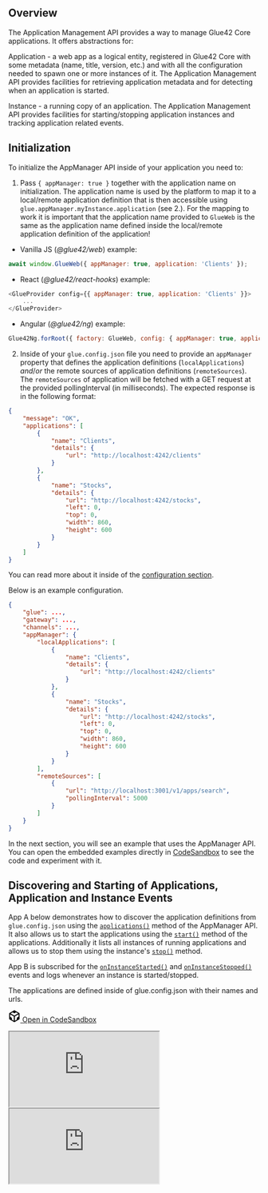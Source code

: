 ## Overview

The Application Management API provides a way to manage Glue42 Core applications. It offers abstractions for:

Application - a web app as a logical entity, registered in Glue42 Core with some metadata (name, title, version, etc.) and with all the configuration needed to spawn one or more instances of it. The Application Management API provides facilities for retrieving application metadata and for detecting when an application is started.

Instance - a running copy of an application. The Application Management API provides facilities for starting/stopping application instances and tracking application related events.

## Initialization

To initialize the AppManager API inside of your application you need to:

1. Pass `{ appManager: true }` together with the application name on initialization. The application name is used by the platform to map it to a local/remote application definition that is then accessible using `glue.appManager.myInstance.application` (see 2.). For the mapping to work it is important that the application name provided to `GlueWeb` is the same as the application name defined inside the local/remote application definition of the application!

- Vanilla JS (*@glue42/web*) example:

```javascript
await window.GlueWeb({ appManager: true, application: 'Clients' });
```

- React (*@glue42/react-hooks*) example:

```javascript
<GlueProvider config={{ appManager: true, application: 'Clients' }}>
    ...
</GlueProvider>
```

- Angular (*@glue42/ng*) example:

```javascript
Glue42Ng.forRoot({ factory: GlueWeb, config: { appManager: true, application: 'Clients' } })
```

2. Inside of your `glue.config.json` file you need to provide an `appManager` property that defines the application definitions (`localApplications`) *and*/*or* the remote sources of application definitions (`remoteSources`).
The `remoteSources` of application will be fetched with a GET request at the provided pollingInterval (in milliseconds). The expected response is in the following format:

```json
{
    "message": "OK",
    "applications": [
        {
            "name": "Clients",
            "details": {
                "url": "http://localhost:4242/clients"
            }
        },
        {
            "name": "Stocks",
            "details": {
                "url": "http://localhost:4242/stocks",
                "left": 0,
                "top": 0,
                "width": 860,
                "height": 600
            }
        }
    ]
}
```

You can read more about it inside of the [configuration section](../../core-concepts/environment/overview/index.html#configuration_file).

Below is an example configuration.

```json
{
    "glue": ...,
    "gateway": ...,
    "channels": ...,
    "appManager": {
        "localApplications": [
            {
                "name": "Clients",
                "details": {
                    "url": "http://localhost:4242/clients"
                }
            },
            {
                "name": "Stocks",
                "details": {
                    "url": "http://localhost:4242/stocks",
                    "left": 0,
                    "top": 0,
                    "width": 860,
                    "height": 600
                }
            }
        ],
        "remoteSources": [
            {
                "url": "http://localhost:3001/v1/apps/search",
                "pollingInterval": 5000
            }
        ]
    }
}
```

In the next section, you will see an example that uses the AppManager API. You can open the embedded examples directly in [CodeSandbox](https://codesandbox.io) to see the code and experiment with it.

## Discovering and Starting of Applications, Application and Instance Events

App A below demonstrates how to discover the application definitions from `glue.config.json` using the [`applications()`](../../../reference/core/latest/appmanager/index.html#!API-applications) method of the AppManager API. It also allows us to start the applications using the [`start()`](../../../reference/core/latest/appmanager/index.html#!Application-start) method of the applications. Additionally it lists all instances of running applications and allows us to stop them using the instance's [`stop()`](../../../reference/core/latest/appmanager/index.html#!Instance-stop) method.

App B is subscribed for the [`onInstanceStarted()`](../../../reference/core/latest/appmanager/index.html#!API-onInstanceStarted) and [`onInstanceStopped()`](../../../reference/core/latest/appmanager/index.html#!API-onInstanceStopped) events and logs whenever an instance is started/stopped.

The applications are defined inside of glue.config.json with their names and urls.

<a href="https://codesandbox.io/s/github/Glue42/core/tree/master/live-examples/app-manager/app-manager-events" target="_blank" class="btn btn-primary"><svg xmlns="http://www.w3.org/2000/svg" viewBox="0 0 256 296" preserveAspectRatio="xMidYMid meet" width="24" height="24" version="1.1" style="pointer-events: auto;">
        <path fill="#000000" d="M 115.498 261.088 L 115.498 154.479 L 23.814 101.729 L 23.814 162.502 L 65.8105 186.849 L 65.8105 232.549 L 115.498 261.088 Z M 139.312 261.715 L 189.917 232.564 L 189.917 185.78 L 232.186 161.285 L 232.186 101.274 L 139.312 154.895 L 139.312 261.715 Z M 219.972 80.8277 L 171.155 52.5391 L 128.292 77.4107 L 85.104 52.5141 L 35.8521 81.1812 L 127.766 134.063 L 219.972 80.8277 Z M 0 222.212 L 0 74.4949 L 127.987 0 L 256 74.182 L 256 221.979 L 127.984 295.723 L 0 222.212 Z" style="pointer-events: auto;"></path>
</svg> Open in CodeSandbox</a>
<div class="d-flex">
    <iframe src="https://hu9ve.csb.app/app-a/index.html"></iframe>
    <iframe src="https://hu9ve.csb.app/app-b/index.html"></iframe>
</div>
